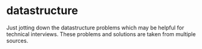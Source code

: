 # datastructure
Just jotting down the datastructure problems which may be helpful for technical interviews.
These problems and solutions are taken from multiple sources.
